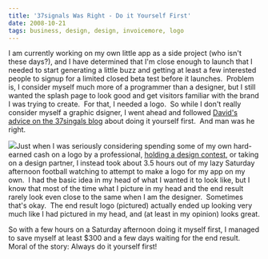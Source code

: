 ```yaml
---
title: '37signals Was Right - Do it Yourself First'
date: 2008-10-21
tags: business, design, design, invoicemore, logo
---
```


I am currently working on my own little app as a side project (who isn't these days?), and I have determined that I'm close enough to launch that I needed to start generating a little buzz and getting at least a few interested people to signup for a limited closed beta test before it launches.  Problem is, I consider myself much more of a programmer than a designer, but I still wanted the splash page to look good and get visitors familiar with the brand I was trying to create.  For that, I needed a logo.  So while I don't really consider myself a graphic dsigner, I went ahead and followed 
[David's advice on the 37singals blog](http://www.37signals.com/svn/posts/1296-do-it-yourself-first) about doing it yourself first.  And man was he right.


[![](http://www.vancelucas.com/wp-content/uploads/2008/10/invoicemore-logo.jpg)](http://www.invoicemore.com)Just when I was seriously considering spending some of my own hard-earned cash on a logo by a professional, 
[holding a design contest](http://99designs.com), or taking on a design partner, I instead took about 3.5 hours out of my lazy Saturday afternoon football watching to attempt to make a logo for my app on my own.  I had the basic idea in my head of what I wanted it to look like, but I know that most of the time what I picture in my head and the end result rarely look even close to the same when I am the designer.  Sometimes that's okay.  The end result logo (pictured) actually ended up looking very much like I had pictured in my head, and (at least in my opinion) looks great.

So with a few hours on a Saturday afternoon doing it myself first, I managed to save myself at least $300 and a few days waiting for the end result.  Moral of the story: Always do it yourself first!